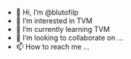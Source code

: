 - 👋 Hi, I’m @blutofilp
- 👀 I’m interested in TVM
- 🌱 I’m currently learning TVM
- 💞️ I’m looking to collaborate on ...
- 📫 How to reach me ...

<!---
blutofilp/blutofilp is a ✨ special ✨ repository because its `README.md` (this file) appears on your GitHub profile.
You can click the Preview link to take a look at your changes.
--->
